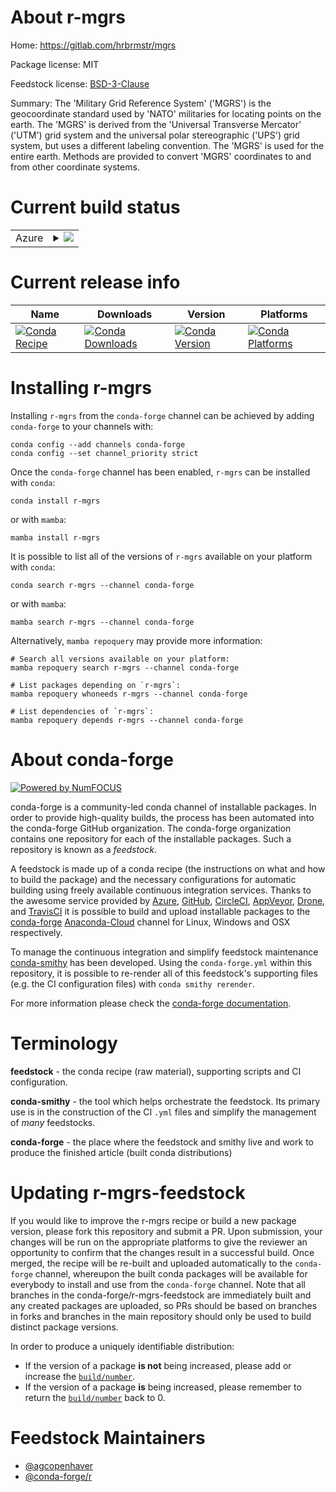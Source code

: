 About r-mgrs
============

Home: https://gitlab.com/hrbrmstr/mgrs

Package license: MIT

Feedstock license: [BSD-3-Clause](https://github.com/conda-forge/r-mgrs-feedstock/blob/main/LICENSE.txt)

Summary: The 'Military Grid Reference System' ('MGRS') is the geocoordinate standard used by 'NATO' militaries for locating points on the earth. The 'MGRS' is derived from the 'Universal Transverse Mercator' ('UTM') grid system and the universal polar stereographic ('UPS') grid system, but uses a different labeling convention. The 'MGRS' is used for the entire earth. Methods are provided to convert 'MGRS' coordinates to and from other coordinate systems.

Current build status
====================


<table>
    
  <tr>
    <td>Azure</td>
    <td>
      <details>
        <summary>
          <a href="https://dev.azure.com/conda-forge/feedstock-builds/_build/latest?definitionId=8670&branchName=main">
            <img src="https://dev.azure.com/conda-forge/feedstock-builds/_apis/build/status/r-mgrs-feedstock?branchName=main">
          </a>
        </summary>
        <table>
          <thead><tr><th>Variant</th><th>Status</th></tr></thead>
          <tbody><tr>
              <td>linux_64_r_base4.1</td>
              <td>
                <a href="https://dev.azure.com/conda-forge/feedstock-builds/_build/latest?definitionId=8670&branchName=main">
                  <img src="https://dev.azure.com/conda-forge/feedstock-builds/_apis/build/status/r-mgrs-feedstock?branchName=main&jobName=linux&configuration=linux_64_r_base4.1" alt="variant">
                </a>
              </td>
            </tr><tr>
              <td>linux_64_r_base4.2</td>
              <td>
                <a href="https://dev.azure.com/conda-forge/feedstock-builds/_build/latest?definitionId=8670&branchName=main">
                  <img src="https://dev.azure.com/conda-forge/feedstock-builds/_apis/build/status/r-mgrs-feedstock?branchName=main&jobName=linux&configuration=linux_64_r_base4.2" alt="variant">
                </a>
              </td>
            </tr><tr>
              <td>osx_64_r_base4.1</td>
              <td>
                <a href="https://dev.azure.com/conda-forge/feedstock-builds/_build/latest?definitionId=8670&branchName=main">
                  <img src="https://dev.azure.com/conda-forge/feedstock-builds/_apis/build/status/r-mgrs-feedstock?branchName=main&jobName=osx&configuration=osx_64_r_base4.1" alt="variant">
                </a>
              </td>
            </tr><tr>
              <td>osx_64_r_base4.2</td>
              <td>
                <a href="https://dev.azure.com/conda-forge/feedstock-builds/_build/latest?definitionId=8670&branchName=main">
                  <img src="https://dev.azure.com/conda-forge/feedstock-builds/_apis/build/status/r-mgrs-feedstock?branchName=main&jobName=osx&configuration=osx_64_r_base4.2" alt="variant">
                </a>
              </td>
            </tr><tr>
              <td>win_64</td>
              <td>
                <a href="https://dev.azure.com/conda-forge/feedstock-builds/_build/latest?definitionId=8670&branchName=main">
                  <img src="https://dev.azure.com/conda-forge/feedstock-builds/_apis/build/status/r-mgrs-feedstock?branchName=main&jobName=win&configuration=win_64_" alt="variant">
                </a>
              </td>
            </tr>
          </tbody>
        </table>
      </details>
    </td>
  </tr>
</table>

Current release info
====================

| Name | Downloads | Version | Platforms |
| --- | --- | --- | --- |
| [![Conda Recipe](https://img.shields.io/badge/recipe-r--mgrs-green.svg)](https://anaconda.org/conda-forge/r-mgrs) | [![Conda Downloads](https://img.shields.io/conda/dn/conda-forge/r-mgrs.svg)](https://anaconda.org/conda-forge/r-mgrs) | [![Conda Version](https://img.shields.io/conda/vn/conda-forge/r-mgrs.svg)](https://anaconda.org/conda-forge/r-mgrs) | [![Conda Platforms](https://img.shields.io/conda/pn/conda-forge/r-mgrs.svg)](https://anaconda.org/conda-forge/r-mgrs) |

Installing r-mgrs
=================

Installing `r-mgrs` from the `conda-forge` channel can be achieved by adding `conda-forge` to your channels with:

```
conda config --add channels conda-forge
conda config --set channel_priority strict
```

Once the `conda-forge` channel has been enabled, `r-mgrs` can be installed with `conda`:

```
conda install r-mgrs
```

or with `mamba`:

```
mamba install r-mgrs
```

It is possible to list all of the versions of `r-mgrs` available on your platform with `conda`:

```
conda search r-mgrs --channel conda-forge
```

or with `mamba`:

```
mamba search r-mgrs --channel conda-forge
```

Alternatively, `mamba repoquery` may provide more information:

```
# Search all versions available on your platform:
mamba repoquery search r-mgrs --channel conda-forge

# List packages depending on `r-mgrs`:
mamba repoquery whoneeds r-mgrs --channel conda-forge

# List dependencies of `r-mgrs`:
mamba repoquery depends r-mgrs --channel conda-forge
```


About conda-forge
=================

[![Powered by
NumFOCUS](https://img.shields.io/badge/powered%20by-NumFOCUS-orange.svg?style=flat&colorA=E1523D&colorB=007D8A)](https://numfocus.org)

conda-forge is a community-led conda channel of installable packages.
In order to provide high-quality builds, the process has been automated into the
conda-forge GitHub organization. The conda-forge organization contains one repository
for each of the installable packages. Such a repository is known as a *feedstock*.

A feedstock is made up of a conda recipe (the instructions on what and how to build
the package) and the necessary configurations for automatic building using freely
available continuous integration services. Thanks to the awesome service provided by
[Azure](https://azure.microsoft.com/en-us/services/devops/), [GitHub](https://github.com/),
[CircleCI](https://circleci.com/), [AppVeyor](https://www.appveyor.com/),
[Drone](https://cloud.drone.io/welcome), and [TravisCI](https://travis-ci.com/)
it is possible to build and upload installable packages to the
[conda-forge](https://anaconda.org/conda-forge) [Anaconda-Cloud](https://anaconda.org/)
channel for Linux, Windows and OSX respectively.

To manage the continuous integration and simplify feedstock maintenance
[conda-smithy](https://github.com/conda-forge/conda-smithy) has been developed.
Using the ``conda-forge.yml`` within this repository, it is possible to re-render all of
this feedstock's supporting files (e.g. the CI configuration files) with ``conda smithy rerender``.

For more information please check the [conda-forge documentation](https://conda-forge.org/docs/).

Terminology
===========

**feedstock** - the conda recipe (raw material), supporting scripts and CI configuration.

**conda-smithy** - the tool which helps orchestrate the feedstock.
                   Its primary use is in the construction of the CI ``.yml`` files
                   and simplify the management of *many* feedstocks.

**conda-forge** - the place where the feedstock and smithy live and work to
                  produce the finished article (built conda distributions)


Updating r-mgrs-feedstock
=========================

If you would like to improve the r-mgrs recipe or build a new
package version, please fork this repository and submit a PR. Upon submission,
your changes will be run on the appropriate platforms to give the reviewer an
opportunity to confirm that the changes result in a successful build. Once
merged, the recipe will be re-built and uploaded automatically to the
`conda-forge` channel, whereupon the built conda packages will be available for
everybody to install and use from the `conda-forge` channel.
Note that all branches in the conda-forge/r-mgrs-feedstock are
immediately built and any created packages are uploaded, so PRs should be based
on branches in forks and branches in the main repository should only be used to
build distinct package versions.

In order to produce a uniquely identifiable distribution:
 * If the version of a package **is not** being increased, please add or increase
   the [``build/number``](https://docs.conda.io/projects/conda-build/en/latest/resources/define-metadata.html#build-number-and-string).
 * If the version of a package **is** being increased, please remember to return
   the [``build/number``](https://docs.conda.io/projects/conda-build/en/latest/resources/define-metadata.html#build-number-and-string)
   back to 0.

Feedstock Maintainers
=====================

* [@agcopenhaver](https://github.com/agcopenhaver/)
* [@conda-forge/r](https://github.com/conda-forge/r/)

